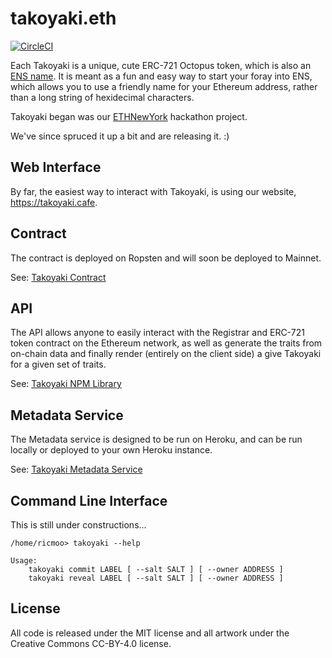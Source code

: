 takoyaki.eth
============

[![CircleCI](https://circleci.com/gh/yuetloo/Takoyaki/tree/master.svg?style=svg&circle-token=0225bfdd50e75d7b92cd432084dff363f898a219)](https://circleci.com/gh/yuetloo/Takoyaki/tree/master)

Each Takoyaki is a unique, cute ERC-721 Octopus token, which is also
an [ENS name](https://ens.domains). It is meant as a fun and easy way
to start your foray into ENS, which allows you to use a friendly name
for your Ethereum address, rather than a long string of hexidecimal
characters.

Takoyaki began was our [ETHNewYork](https://ethnewyork.com) hackathon project.

We've since spruced it up a bit and are releasing it. :)


Web Interface
-------------

By far, the easiest way to interact with Takoyaki, is using our website, https://takoyaki.cafe.


Contract
--------

The contract is deployed on Ropsten and will soon be deployed to Mainnet.

See: [Takoyaki Contract](https://github.com/ricmoo/Takoyaki/tree/master/contracts)


API
---

The API allows anyone to easily interact with the Registrar and ERC-721 token
contract on the Ethereum network, as well as generate the traits from on-chain
data and finally render (entirely on the client side) a give Takoyaki for a
given set of traits.

See: [Takoyaki NPM Library](https://github.com/ricmoo/Takoyaki/tree/master/lib)


Metadata Service
----------------

The Metadata service is designed to be run on Heroku, and can be run locally
or deployed to your own Heroku instance.

See: [Takoyaki Metadata Service](https://github.com/ricmoo/Takoyaki/tree/master/metadata-service)


Command Line Interface
----------------------

This is still under constructions...

```
/home/ricmoo> takoyaki --help

Usage:
    takoyaki commit LABEL [ --salt SALT ] [ --owner ADDRESS ]
    takoyaki reveal LABEL [ --salt SALT ] [ --owner ADDRESS ]
```


License
-------

All code is released under the MIT license and all artwork under the
Creative Commons CC-BY-4.0 license.
